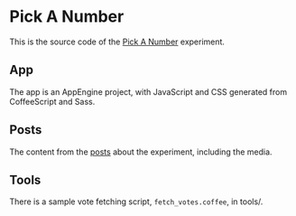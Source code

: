 # Pick A Number

This is the source code of the [Pick A Number](http://nfrom1to10.appspot.com/)
experiment. 


## App

The app is an AppEngine project, with JavaScript and CSS generated from
CoffeeScript and Sass.


## Posts

The content from the [posts](http://craisins.alecperkins.net/tag/pickanumber)
about the experiment, including the media.


## Tools

There is a sample vote fetching script, `fetch_votes.coffee`, in tools/.